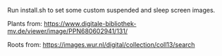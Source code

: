 Run install.sh to set some custom suspended and sleep screen images.

Plants from: https://www.digitale-bibliothek-mv.de/viewer/image/PPN680602941/131/

Roots from: https://images.wur.nl/digital/collection/coll13/search
